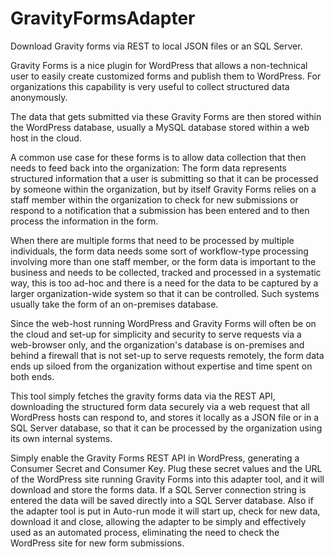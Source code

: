 # GravityFormsAdapter
Download Gravity forms via REST to local JSON files or an SQL Server.

Gravity Forms is a nice plugin for WordPress that allows a non-technical user to easily create customized forms and publish them to WordPress. For organizations this capability is very useful to collect structured data anonymously.

The data that gets submitted via these Gravity Forms are then stored within the WordPress database, usually a MySQL database stored within a web host in the cloud.


A common use case for these forms is to allow data collection that then needs to feed back into the organization: The form data represents structured information that a user is submitting so that it can be processed by someone within the organization, but by itself Gravity Forms relies on a staff member within the organization to check for new submissions or respond to a notification that a submission has been entered and to then process the information in the form.

When there are multiple forms that need to be processed by multiple individuals, the form data needs some sort of workflow-type processing involving more than one staff member, or the form data is important to the business and needs to be collected, tracked and processed in a systematic way, this is too ad-hoc and there is a need for the data to be captured by a larger organization-wide system so that it can be controlled. Such systems usually take the form of an on-premises database.


Since the web-host running WordPress and Gravity Forms will often be on the cloud and set-up for simplicity and security to serve requests via a web-browser only, and the organization's database is on-premises and behind a firewall that is not set-up to serve requests remotely, the form data ends up siloed from the organization without expertise and time spent on both ends.

This tool simply fetches the gravity forms data via the REST API, downloading the structured form data securely via a web request that all WordPress hosts can respond to, and stores it locally as a JSON file or in a SQL Server database, so that it can be processed by the organization using its own internal systems.

Simply enable the Gravity Forms REST API in WordPress, generating a Consumer Secret and Consumer Key. Plug these secret values and the URL of the WordPress site running Gravity Forms into this adapter tool, and it will download and store the forms data. If a SQL Server connection string is entered the data will be saved directly into a SQL Server database. Also if the adapter tool is put in Auto-run mode it will start up, check for new data, download it and close, allowing the adapter to be simply and effectively used as an automated process, eliminating the need to check the WordPress site for new form submissions.
